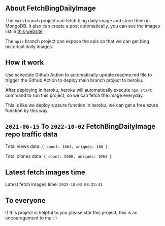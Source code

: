 ## About FetchBingDailyImage

The `main` branch project can fetch bing daily image and store them in MongoDB.
It also can create a post automatically, you can see the images list in [this website](https://oursalbum.netlify.app)

The `apis` branch project can expose the apis so that we can get bing historical daily images.

## How it work

Use schedule Github Action to automatically update readme.md file to trigger the Github Action to deploy main branch project to heroku.

After deploying in heroku, heroku will automatically execute `npm start` command to run this project, so we can fetch the image everyday.

This is like we deploy a azure function in heroku, we can get a free azure function by this way.

## `2021-06-15` To `2022-10-02` FetchBingDailyImage repo traffic data

Total views data: `{ count: 1664, uniques: 100 }`

Total clones data: `{ count: 2000, uniques: 1061 }`

## Latest fetch images time

Latest fetch images time: `2022-10-03 08:22:41`

## To everyone

If this project is helpful to you please star this project, this is an encouragement to me `:)`



